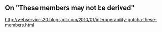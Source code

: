 ## On "These members may not be derived" ##
http://webservices20.blogspot.com/2010/01/interoperability-gotcha-these-members.html